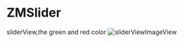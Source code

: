 # ZMSlider
sliderView,the green and red color 
![sliderViewImageView](https://github.com/hexuren/ZMSlider/blob/master/ZMSlider/zmslider.png)
